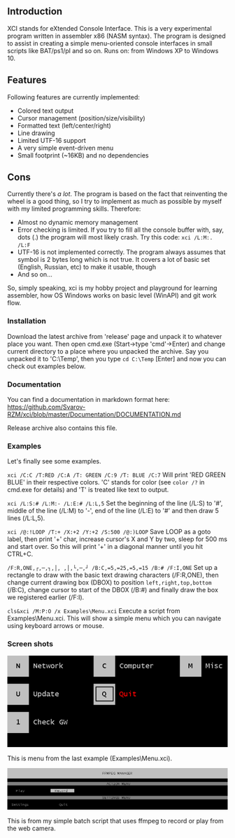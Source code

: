 ## Introduction
XCI stands for eXtended Console Interface. This is a very experimental program written in assembler x86 (NASM syntax). The program is designed to assist in creating a simple menu-oriented console interfaces in small scripts like BAT/ps1/pl and so on. Runs on: from Windows XP to Windows 10.

## Features
Following features are currently implemented:

* Colored text output
* Cursor management (position/size/visibility)
* Formatted text (left/center/right)
* Line drawing
* Limited UTF-16 support
* A very simple event-driven menu
* Small footprint (~16KB) and no dependencies

## Cons
Currently there's *a lot*. The program is based on the fact that reinventing the wheel is a good thing, so I try to implement as much as possible by myself with my limited programming skills. Therefore:

* Almost no dynamic memory management
* Error checking is limited. If you try to fill all the console buffer with, say, dots (.) the program will most likely crash. Try this code: `xci /L:M:. /L:F`
* UTF-16 is not implemented correctly. The program always assumes that symbol is 2 bytes long which is not true. It covers a lot of basic set (English, Russian, etc) to make it usable, though
* And so on...

So, simply speaking, xci is my hobby project and playground for learning assembler, how OS Windows works on basic level (WinAPI) and git work flow.

### Installation
Download the latest archive from 'release' page and unpack it to whatever place you want. Then open cmd.exe (Start->type 'cmd'->Enter) and change current directory to a place where you unpacked the archive. Say you unpacked it to 'C:\Temp', then you type `cd C:\Temp` [Enter] and now you can check out examples below.

### Documentation
You can find a documentation in markdown format here: https://github.com/Svarov-RZM/xci/blob/master/Documentation/DOCUMENTATION.md

Release archive also contains this file.

### Examples
Let's finally see some examples.

`xci /C:C /T:RED /C:A /T: GREEN /C:9 /T: BLUE /C:7`
Will print 'RED GREEN BLUE' in their respective colors. 'C' stands for color (see `color /?` in cmd.exe for details) and 'T' is treated like text to output.

`xci /L:S:# /L:M:- /L:E:# /L:L,5`
Set the beginning of the line (/L:S) to '#', middle of the line (/L:M) to '-', end of the line (/L:E) to '#' and then draw 5 lines (/L:L,5).

`xci /@:!LOOP /T:+ /X:+2 /Y:+2 /S:500 /@:)LOOP`
Save LOOP as a goto label, then print '+' char, increase cursor's X and Y by two, sleep for 500 ms and start over. So this will print '+' in a diagonal manner until you hit CTRL+C.

`/F:R,ONE,┌,─,┐,│, ,│,└,─,┘ /B:C,=5,=25,=5,=15 /B:# /F:I,ONE`
Set up a rectangle to draw with the basic text drawing characters (/F:R,ONE), then change current drawing box (DBOX) to position `left,right,top,bottom` (/B:C), change cursor to start of the DBOX (/B:#) and finally draw the box we registered earlier (/F:I).

`cls&xci /M:P:O /x Examples\Menu.xci`
Execute a script from Examples\Menu.xci. This will show a simple menu which you can navigate using keyboard arrows or mouse.

### Screen shots
![menu](/Screens/menu.png)

This is menu from the last example (Examples\Menu.xci).

![ffmpeg menu](/Screens/ffmpeg_menu.png)

This is from my simple batch script that uses ffmpeg to record or play from the web camera.